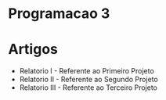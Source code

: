 # Programacao 3

<h1> Artigos </h1>
<ul>
	<li> Relatorio I - Referente ao Primeiro Projeto</li>
	<li> Relatorio II - Referente ao Segundo Projeto </li>
	<li> Relatorio III - Referente ao Terceiro Projeto</li>
</ul>